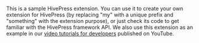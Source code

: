 This is a sample HivePress extension. You can use it to create your own extension for HivePress (by replacing "my" with a unique prefix and "something" with the extension purpose), or just check its code to get familiar with the HivePress framework API. We also use this extension as an example in our [video tutorials for developers](https://www.youtube.com/c/HivePress) published on YouTube.
